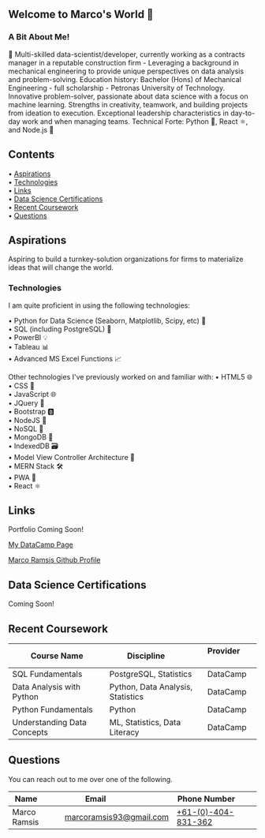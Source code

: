 ## Welcome to Marco's World 🌟

### A Bit About Me!

🚀 Multi-skilled data-scientist/developer, currently working as a contracts manager in a reputable construction firm - Leveraging a background in mechanical engineering to provide unique perspectives on data analysis and problem-solving. Education history: Bachelor (Hons) of Mechanical Engineering - full scholarship - Petronas University of Technology. Innovative problem-solver, passionate about data science with a focus on machine learning. Strengths in creativity, teamwork, and building projects from ideation to execution. Exceptional leadership characteristics in day-to-day work and when managing teams. Technical Forte: Python 🐍, React ⚛️, and Node.js 🚀

## Contents

• [Aspirations](#aspirations)  
• [Technologies](#technologies)  
• [Links](#links)  
• [Data Science Certifications](#data-science-certifications)  
• [Recent Coursework](#recent-coursework)  
• [Questions](#questions)

## Aspirations

Aspiring to build a turnkey-solution organizations for firms to materialize ideas that will change the world.

### Technologies

I am quite proficient in using the following technologies:

• Python for Data Science (Seaborn, Matplotlib, Scipy, etc) 🐍  
 • SQL (including PostgreSQL) 🐘  
 • PowerBI 💡  
 • Tableau 📊  
 • Advanced MS Excel Functions 📈

Other technologies I've previously worked on and familiar with:
• HTML5 🌐  
 • CSS 🎨  
 • JavaScript 🌐  
 • JQuery 🔄  
 • Bootstrap 🅱️  
 • NodeJS 🚀  
 • NoSQL 📄  
 • MongoDB 🍃  
 • IndexedDB 🗃️  
 • Model View Controller Architecture 🔄  
 • MERN Stack 🛠️  
 • PWA 📱  
 • React ⚛️

## Links

Portfolio Coming Soon!

<!--[Marco Ramsis's Portfolio Deployed Webpage](https://Forester93.github.io/MarkForesterReact/)

[Resume](https://forester93.github.io/MarkForesterReact/static/media/MarkF_FullStackResume.2d8a30e5.pdf)

[My LinkedIn Account](https://www.linkedin.com/in/mforester93/)-->

[My DataCamp Page](https://www.datacamp.com/portfolio/marcoramsis93)

[Marco Ramsis Github Profile](https://github.com/RamsisM93/)

<!--![Screenshot of the page](./assets/images/screenshot.png)-->

## Data Science Certifications

Coming Soon!

## Recent Coursework

| Course Name                 | Discipline                        | Provider         |
| --------------------------- | --------------------------------- | ---------------- |
| SQL Fundamentals            | PostgreSQL, Statistics            | DataCamp         |
| Data Analysis with Python   | Python, Data Analysis, Statistics | DataCamp         |
| Python Fundamentals         | Python                            | DataCamp         |
| Understanding Data Concepts | ML, Statistics, Data Literacy     | DataCamp         |

## Questions

You can reach out to me over one of the following.

| Name         | Email                                                     | Phone Number                            |
| ------------ | --------------------------------------------------------- | --------------------------------------- |
| Marco Ramsis | [marcoramsis93@gmail.com](mailto:marcoramsis93@gmail.com) | [+61-(0)-404-831-362](tel:+61404831362) |

